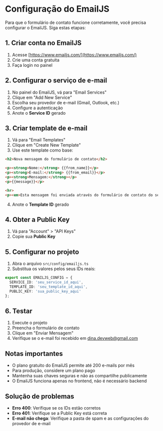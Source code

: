 # Configuração do EmailJS

Para que o formulário de contato funcione corretamente, você precisa configurar o EmailJS. Siga estas etapas:

## 1. Criar conta no EmailJS

1. Acesse [https://www.emailjs.com/](https://www.emailjs.com/)
2. Crie uma conta gratuita
3. Faça login no painel

## 2. Configurar o serviço de e-mail

1. No painel do EmailJS, vá para "Email Services"
2. Clique em "Add New Service"
3. Escolha seu provedor de e-mail (Gmail, Outlook, etc.)
4. Configure a autenticação
5. Anote o **Service ID** gerado

## 3. Criar template de e-mail

1. Vá para "Email Templates"
2. Clique em "Create New Template"
3. Use este template como base:

```html
<h2>Nova mensagem do formulário de contato</h2>

<p><strong>Nome:</strong> {{from_name}}</p>
<p><strong>E-mail:</strong> {{from_email}}</p>
<p><strong>Mensagem:</strong></p>
<p>{{message}}</p>

<hr>
<p><em>Esta mensagem foi enviada através do formulário de contato do seu site.</em></p>
```

4. Anote o **Template ID** gerado

## 4. Obter a Public Key

1. Vá para "Account" > "API Keys"
2. Copie sua **Public Key**

## 5. Configurar no projeto

1. Abra o arquivo `src/config/emailjs.ts`
2. Substitua os valores pelos seus IDs reais:

```typescript
export const EMAILJS_CONFIG = {
  SERVICE_ID: 'seu_service_id_aqui',
  TEMPLATE_ID: 'seu_template_id_aqui',
  PUBLIC_KEY: 'sua_public_key_aqui'
};
```

## 6. Testar

1. Execute o projeto
2. Preencha o formulário de contato
3. Clique em "Enviar Mensagem"
4. Verifique se o e-mail foi recebido em dina.devweb@gmail.com

## Notas importantes

- O plano gratuito do EmailJS permite até 200 e-mails por mês
- Para produção, considere um plano pago
- Mantenha suas chaves seguras e não as compartilhe publicamente
- O EmailJS funciona apenas no frontend, não é necessário backend

## Solução de problemas

- **Erro 400**: Verifique se os IDs estão corretos
- **Erro 401**: Verifique se a Public Key está correta
- **E-mail não chega**: Verifique a pasta de spam e as configurações do provedor de e-mail
